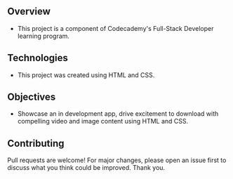 ## Overview
* This project is a component of Codecademy's Full-Stack Developer learning program.

## Technologies
* This project was created using HTML and CSS. 

## Objectives
* Showcase an in development app, drive excitement to download with compelling video and image content using HTML and CSS.

## Contributing
Pull requests are welcome! For major changes, please open an issue first to discuss what you think could be improved. Thank you.
